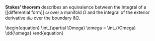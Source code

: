 **Stokes' theorem** describes an equivalence between the integral of a [[differential form]] $\omega$ over a manifold $\Omega$ and the integral of the exterior derivative $\dd{\omega}$ over the boundary $\partial \Omega$.

\begin{equation}
\int_{\partial \Omega} \omega = \int_{\Omega} \dd{\omega}
\end{equation}